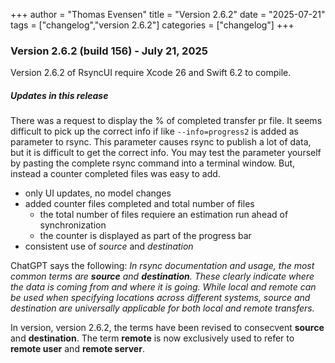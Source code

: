 +++
author = "Thomas Evensen"
title = "Version 2.6.2"
date = "2025-07-21"
tags = ["changelog","version 2.6.2"]
categories = ["changelog"]
+++

### Version 2.6.2 (build 156) - July 21, 2025 

Version 2.6.2 of RsyncUI require Xcode 26 and Swift 6.2 to compile. 

##### Updates in this release

There was a request to display the % of completed transfer pr file. It seems difficult to pick up the correct info if like `--info=progress2` is added as parameter to rsync. This parameter causes rsync to publish a lot of data, but it is difficult to get the correct info. You may test the parameter yourself by pasting the complete rsync command into a terminal window.  But, instead a counter completed files was easy to add. 

- only UI updates, no model changes
- added counter files completed and total number of files
    - the total number of files requiere an estimation run ahead of synchronization
    - the counter is displayed as part of the progress bar
- consistent use of *source* and *destination*

ChatGPT says the following: *In rsync documentation and usage, the most common terms are **source** and **destination**. These clearly indicate where the data is coming from and where it is going. While local and remote can be used when specifying locations across different systems, source and destination are universally applicable for both local and remote transfers.* 

In version, version 2.6.2, the terms have been revised to consecvent **source** and **destination**. The term **remote** is now exclusively used to refer to **remote user** and **remote server**. 
